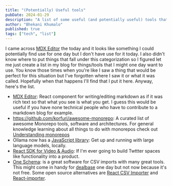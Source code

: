 ```yaml
---
title: "(Potentially) Useful tools"
pubDate: 2024-01-29
description: "A list of some useful (and potentially useful) tools that I use or might use in development projects"
author: "Bhekani Khumalo"
published: true
tags: ["tech", "list"]
---
```


I came across [MDX Editor](https://mdxeditor.dev/) the today and it looks like something I could potentially find use for one day but I don't have use for it today. I also didn't know where to put things that fall under this categorization so I figured let me just create a list in my blog for things/tools that I might one day want to use. You know those times when you're like I saw a thing that would be perfect for this situation but I've forgotten where I saw it or what it was called. Hopefully when that happens I'll find that I put it here. Anyway, here's the list. 

- [MDX Editor](https://mdxeditor.dev/): React component for writing/editing markdown as if it was rich text so that what you see is what you get. I guess this would be useful if you have none technical people who have to contribute to a markdown blog for example.
- https://github.com/korfuri/awesome-monorepo: A curated list of awesome Monorepo tools, software and architectures. For general knowledge learning about all things to do with monorepos check out [Understanding monorepos](https://monorepo.tools/#understanding-monorepos)
- Ollama now has a [JavaScript library](https://ollama.ai/blog/python-javascript-libraries?ck_subscriber_id=582592156): Get up and running with large language models, locally.
- [React SDK for Video & Audio](https://getstream.io/video/sdk/react/?utm_source=Bytes&utm_medium=promoted_newsletter&utm_content=developer&utm_campaign=newsletter_content_ad&ck_subscriber_id=582592156): If I'm ever going to build Twttter spaces like functionality into a product.
- [One Schema](https://www.oneschema.co/pricing?utm_medium=newsletter&utm_source=bytes.dev&utm_campaign=50104279): is a great software for CSV imports with many great tools. This might come in handy for [dealbase](https://dealbase.africa) one day but not now because it's not free. Some open source alternatives are [React CSV Importer](https://github.com/beamworks/react-csv-importer) and [React-importer](https://github.com/czhu12/react-importer). 
